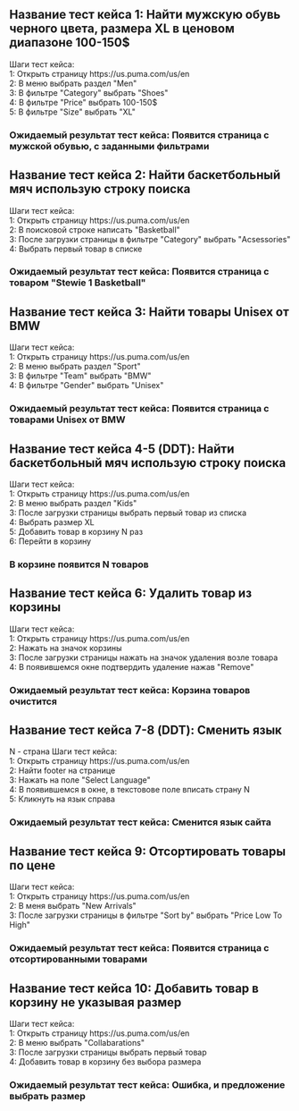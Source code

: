 <h2>Название тест кейса 1: Найти мужскую обувь черного цвета, размера XL в ценовом диапазоне 100-150$</h2>
Шаги тест кейса: </br>
1: Открыть страницу https://us.puma.com/us/en</br>
2: В меню выбрать раздел "Men"</br>
3: В фильтре "Category" выбрать "Shoes"</br>
4: В фильтре "Price" выбрать 100-150$</br>
5: В фильтре "Size" выбрать "XL"</br>
<h3>Ожидаемый результат тест кейса: Появится страница с мужской обувью, с заданными фильтрами</h3>

<h2>Название тест кейса 2: Найти баскетбольный мяч использую строку поиска</h2>
Шаги тест кейса: </br>
1: Открыть страницу https://us.puma.com/us/en</br>
2: В поисковой строке написать "Basketball"</br>
3: После загрузки страницы в фильтре "Category" выбрать "Acsessories"</br>
4: Выбрать первый товар в списке</br>
<h3>Ожидаемый результат тест кейса: Появится страница с товаром "Stewie 1 Basketball"</h3>

<h2>Название тест кейса 3: Найти товары Unisex от BMW</h2>
Шаги тест кейса: </br>
1: Открыть страницу https://us.puma.com/us/en</br>
2: В меню выбрать раздел "Sport"</br>
3: В фильтре "Team" выбрать "BMW"</br>
4: В фильтре "Gender" выбрать "Unisex"</br>
<h3>Ожидаемый результат тест кейса: Появится страница с товарами Unisex от BMW</h3>

<h2>Название тест кейса 4-5 (DDT): Найти баскетбольный мяч использую строку поиска</h2>
Шаги тест кейса: </br>
1: Открыть страницу https://us.puma.com/us/en</br>
2: В меню выбрать раздел "Kids"</br>
3: После загрузки страницы выбрать первый товар из списка</br>
4: Выбрать размер XL</br>
5: Добавить товар в корзину N раз </br>
6: Перейти в корзину </br>
<h3>В корзине появится N товаров</h3>

<h2>Название тест кейса 6: Удалить товар из корзины</h2>
Шаги тест кейса: </br>
1: Открыть страницу https://us.puma.com/us/en</br>
2: Нажать на значок корзины</br>
3: После загрузки страницы нажать на значок удаления возле товара</br>
4: В появившемся окне подтвердить удаление нажав "Remove"</br>
<h3>Ожидаемый результат тест кейса: Корзина товаров очистится</h3>

<h2>Название тест кейса 7-8 (DDT): Сменить язык</h2>
N - страна
Шаги тест кейса: </br>
1: Открыть страницу https://us.puma.com/us/en</br>
2: Найти footer на странице</br>
3: Нажать на поле "Select Language"</br>
4: В появившемся в окне, в текстовове поле вписать страну N</br>
5: Кликнуть на язык справа </br>
<h3>Ожидаемый результат тест кейса: Сменится язык сайта</h3>

<h2>Название тест кейса 9: Отсортировать товары по цене</h2>
Шаги тест кейса: </br>
1: Открыть страницу https://us.puma.com/us/en</br>
2: В меня выбрать "New Arrivals"</br>
3: После загрузки страницы в фильтре "Sort by" выбрать "Price Low To High"</br>
<h3>Ожидаемый результат тест кейса: Появится страница с отсортированными товарами</h3>

<h2>Название тест кейса 10: Добавить товар в корзину не указывая размер</h2>
Шаги тест кейса: </br>
1: Открыть страницу https://us.puma.com/us/en</br>
2: В меню выбрать "Collabarations"</br>
3: После загрузки страницы выбрать первый товар</br>
4: Добавить товар в корзину без выбора размера</br>
<h3>Ожидаемый результат тест кейса: Ошибка, и предложение выбрать размер</h3>
